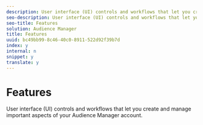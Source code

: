 ```yaml
---
description: User interface (UI) controls and workflows that let you create and manage important aspects of your Audience Manager account.
seo-description: User interface (UI) controls and workflows that let you create and manage important aspects of your Audience Manager account.
seo-title: Features
solution: Audience Manager
title: Features
uuid: bc49bb99-8c46-40c0-8911-522d92f39b7d
index: y
internal: n
snippet: y
translate: y
---
```


# Features

User interface (UI) controls and workflows that let you create and manage important aspects of your Audience Manager account.




